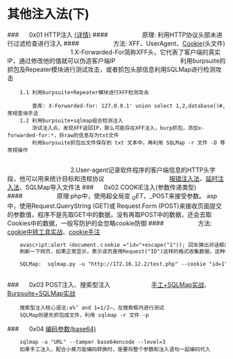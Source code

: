 # 其他注入法(下)
###&nbsp;&nbsp;&nbsp;&nbsp;&nbsp;&nbsp;0x01 HTTP注入 [(详情)](https://www.cnblogs.com/softidea/p/5325079.html)
####&nbsp;&nbsp;&nbsp;&nbsp;&nbsp;&nbsp;&nbsp;&nbsp;&nbsp;&nbsp;&nbsp;&nbsp;&nbsp;&nbsp;&nbsp;&nbsp;&nbsp;&nbsp;&nbsp;&nbsp;原理: 利用HTTP协议头部未进行过滤检查进行注入
####&nbsp;&nbsp;&nbsp;&nbsp;&nbsp;&nbsp;&nbsp;&nbsp;&nbsp;&nbsp;&nbsp;&nbsp;&nbsp;&nbsp;&nbsp;&nbsp;&nbsp;&nbsp;&nbsp;&nbsp;方法: XFF、UserAgent、[Cookie](https://www.jianshu.com/p/186ed9bf2951)(头文件)
&nbsp;&nbsp;&nbsp;&nbsp;&nbsp;&nbsp;&nbsp;&nbsp;&nbsp;&nbsp;&nbsp;&nbsp;&nbsp;&nbsp;&nbsp;&nbsp;&nbsp;&nbsp;&nbsp;&nbsp;&nbsp;&nbsp;&nbsp;&nbsp;&nbsp;&nbsp;&nbsp;&nbsp;&nbsp;&nbsp;&nbsp;&nbsp;&nbsp;&nbsp;&nbsp;&nbsp;&nbsp;1.X-Forwarded-For简称XFF头，它代表了客户端的真实IP，通过修改他的值就可以伪造客户端IP
&nbsp;&nbsp;&nbsp;&nbsp;&nbsp;&nbsp;&nbsp;&nbsp;&nbsp;&nbsp;&nbsp;&nbsp;&nbsp;&nbsp;&nbsp;&nbsp;&nbsp;&nbsp;&nbsp;&nbsp;&nbsp;&nbsp;&nbsp;&nbsp;&nbsp;&nbsp;&nbsp;&nbsp;&nbsp;&nbsp;&nbsp;&nbsp;&nbsp;&nbsp;&nbsp;&nbsp;&nbsp;利用burpsuite的抓包及Repeater模块进行测试攻击，或者抓包头部信息利用SQLMap进行检测攻击

```
    1.1 利用burpsuite+Repeater模块进行XFF检测攻击
        
        查库: X-Forwarded-for: 127.0.0.1' union select 1,2,database()#,常规查询手法
    1.2 利用burpsuite+sqlmap组合检测注入
        测试注入点，发现XFF返回IP，那么可能存在XFF注入，burp抓包，添加x-forwarded-for:*，将raw的信息存为txt文件
        利用burpsuite抓包出文件保存到 txt 文本中，再利用 SQLMap -r 文件 -D 等常规操作
      
```
&nbsp;&nbsp;&nbsp;&nbsp;&nbsp;&nbsp;&nbsp;&nbsp;&nbsp;&nbsp;&nbsp;&nbsp;&nbsp;&nbsp;&nbsp;&nbsp;&nbsp;&nbsp;&nbsp;&nbsp;&nbsp;&nbsp;&nbsp;&nbsp;&nbsp;&nbsp;&nbsp;&nbsp;&nbsp;&nbsp;&nbsp;&nbsp;&nbsp;&nbsp;&nbsp;&nbsp;&nbsp;2.User-agent记录软件程序的客户端信息的HTTP头字段，他可以用来统计目标和违规协议
&nbsp;&nbsp;&nbsp;&nbsp;&nbsp;&nbsp;&nbsp;&nbsp;&nbsp;&nbsp;&nbsp;&nbsp;&nbsp;&nbsp;&nbsp;&nbsp;&nbsp;&nbsp;&nbsp;&nbsp;&nbsp;&nbsp;&nbsp;&nbsp;&nbsp;&nbsp;&nbsp;&nbsp;&nbsp;&nbsp;&nbsp;&nbsp;&nbsp;&nbsp;&nbsp;&nbsp;&nbsp;[报错注入法](https://www.jianshu.com/p/ee7f660295b1)、[延时注入法](https://www.freebuf.com/articles/web/105124.html)、SQLMap导入文件法
###&nbsp;&nbsp;&nbsp;&nbsp;&nbsp;&nbsp;0x02 COOKIE注入(参数传递类型)
####&nbsp;&nbsp;&nbsp;&nbsp;&nbsp;&nbsp;&nbsp;&nbsp;&nbsp;&nbsp;&nbsp;&nbsp;&nbsp;&nbsp;&nbsp;&nbsp;&nbsp;&nbsp;&nbsp;&nbsp;原理:php中，使用超全局变 $_GET，$_POST来接受参数。 asp中，使用Request.QueryString (GET)或 Request.Form (POST)来接收页面提交的参数值，程序不是先取GET中的数据，没有再取POST中的数据，还会去取Cookies中的数据，一般写防护的会忽略cookie防御
####&nbsp;&nbsp;&nbsp;&nbsp;&nbsp;&nbsp;&nbsp;&nbsp;&nbsp;&nbsp;&nbsp;&nbsp;&nbsp;&nbsp;&nbsp;&nbsp;&nbsp;&nbsp;&nbsp;&nbsp;方法: [cookie中转工具实战](https://blog.51cto.com/yttitan/1562382)、[cookie手注](https://www.cnblogs.com/sun-sunshine123/p/6861677.html)
```html
    avascript:alert（document.ｃookie ="id="+escape("1")); 回车弹出对话框内容为1
    刷新一下网页，如果正常显示，表示该页是用Request("ID")这样的格式收集数据，这种格式就可以试Cookies注入了
    
    SQLMap:  sqlmap.py -u "http://172.16.12.2/test.php" --cookie "id=1" --level 2  --level>2才会检查cookie
    
```
###&nbsp;&nbsp;&nbsp;&nbsp;&nbsp;&nbsp;0x03 POST注入、搜索型注入
&nbsp;&nbsp;&nbsp;&nbsp;&nbsp;&nbsp;&nbsp;&nbsp;&nbsp;&nbsp;&nbsp;&nbsp;&nbsp;&nbsp;&nbsp;&nbsp;&nbsp;&nbsp;&nbsp;&nbsp;&nbsp;&nbsp;&nbsp;[手工+SQLMap实战](https://www.jianshu.com/p/26b1576b37bb)、[Burpsuite+SQLMap实战](https://blog.csdn.net/u011781521/article/details/58594941)


```
    搜索型注入核心语法:a%’ and 1=1/2–，在搜索框内进行测试
    SQLMap则是先抓包成文件，利用 sqlmap -r 文件 -p

```
###&nbsp;&nbsp;&nbsp;&nbsp;&nbsp;&nbsp;0x04 [编码参数(base64)](https://blog.csdn.net/qq_42357070/article/details/81512470)

```
    sqlmap -u "URL" --tamper base64encode --level=3 
    如果手工注入，配合小葵万能编码转换时，是要将整个参数和注入语句一起编码代入
```
















